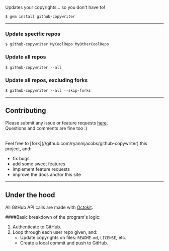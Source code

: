 Updates your copyrights... so you don't have to!

`$ gem install github-copywriter`

---

### Update specific repos
`$ github-copywriter MyCoolRepo MyOtherCoolRepo`

### Update all repos
`$ github-copywriter --all`

### Update all repos, excluding forks
`$ github-copywriter --all --skip-forks`

---

## Contributing
Please submit any issue or feature requests [here](//github.com/ryanmjacobs/github-copywriter/issues).<br>
Questions and comments are fine too :)

<br>
Feel free to [fork](//github.com/ryanmjacobs/github-copywriter) this project, and:

* fix bugs
* add some sweet features
* implement feature requests
* improve the docs and/or this site

---

## Under the hood
All GitHub API calls are made with [Octokit](//github.com/octokit/octokit.rb).

####Basic breakdown of the program's logic:
1. Authenticate to GitHub.
2. Loop through each user repo given, and:
    * Update copyrights on files: `README.md`, `LICENSE`, etc.
    * Create a local commit and push to GitHub.
